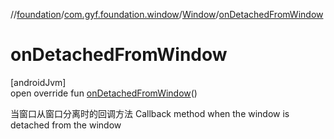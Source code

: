 //[foundation](../../../index.md)/[com.gyf.foundation.window](../index.md)/[Window](index.md)/[onDetachedFromWindow](on-detached-from-window.md)

# onDetachedFromWindow

[androidJvm]\
open override fun [onDetachedFromWindow](on-detached-from-window.md)()

当窗口从窗口分离时的回调方法 Callback method when the window is detached from the window